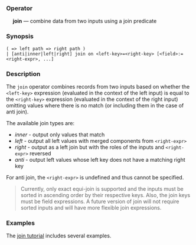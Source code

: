 ### Operator

&emsp; **join** &mdash; combine data from two inputs using a join predicate

### Synopsis

```
( => left path => right path )
| [anti|inner|left|right] join on <left-key>=<right-key> [<field>:=<right-expr>, ...]
```
### Description

The `join` operator combines records from two inputs based on whether
the `<left-key>` expression (evaluated in the context of the left input)
is equal to the `<right-key>` expression (evaluated in the context of
the right input) omitting values where there is no match (or including them
in the case of anti join).

The available join types are:
* _inner_ - output only values that match
* _left_ - output all left values with merged components from `<right-expr>`
* _right_ - output as a left join but with the roles of the inputs and `<right-expr>` reversed
* _anti_ - output left values whose left key does not have a matching right key

For anti join, the `<right-expr>` is undefined and thus cannot be specified.

> Currently, only exact equi-join is supported and the inputs must be sorted
> in ascending order by their respective keys.  Also, the join keys must
> be field expressions.  A future version of join will not require sorted inputs
> and will have more flexible join expressions.

### Examples

The [join tutorial](../../tutorials/join.md) includes several examples.
